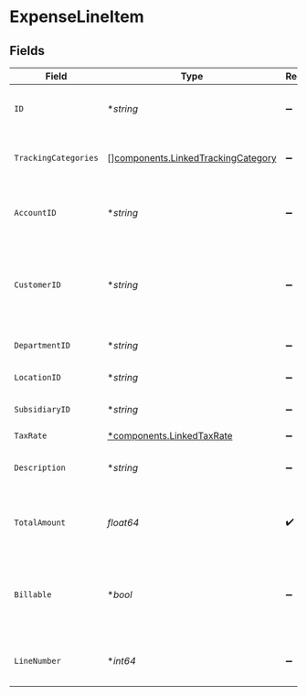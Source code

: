 # ExpenseLineItem


## Fields

| Field                                                                                    | Type                                                                                     | Required                                                                                 | Description                                                                              | Example                                                                                  |
| ---------------------------------------------------------------------------------------- | ---------------------------------------------------------------------------------------- | ---------------------------------------------------------------------------------------- | ---------------------------------------------------------------------------------------- | ---------------------------------------------------------------------------------------- |
| `ID`                                                                                     | **string*                                                                                | :heavy_minus_sign:                                                                       | A unique identifier for an object.                                                       | 12345                                                                                    |
| `TrackingCategories`                                                                     | [][components.LinkedTrackingCategory](../../models/components/linkedtrackingcategory.md) | :heavy_minus_sign:                                                                       | A list of linked tracking categories.                                                    |                                                                                          |
| `AccountID`                                                                              | **string*                                                                                | :heavy_minus_sign:                                                                       | The unique identifier for the ledger account.                                            | 123456                                                                                   |
| `CustomerID`                                                                             | **string*                                                                                | :heavy_minus_sign:                                                                       | The ID of the customer this expense item is linked to.                                   | 12345                                                                                    |
| `DepartmentID`                                                                           | **string*                                                                                | :heavy_minus_sign:                                                                       | The ID of the department                                                                 | 12345                                                                                    |
| `LocationID`                                                                             | **string*                                                                                | :heavy_minus_sign:                                                                       | The ID of the location                                                                   | 12345                                                                                    |
| `SubsidiaryID`                                                                           | **string*                                                                                | :heavy_minus_sign:                                                                       | The ID of the subsidiary                                                                 | 12345                                                                                    |
| `TaxRate`                                                                                | [*components.LinkedTaxRate](../../models/components/linkedtaxrate.md)                    | :heavy_minus_sign:                                                                       | N/A                                                                                      |                                                                                          |
| `Description`                                                                            | **string*                                                                                | :heavy_minus_sign:                                                                       | The expense line item description                                                        | Travel US.                                                                               |
| `TotalAmount`                                                                            | *float64*                                                                                | :heavy_check_mark:                                                                       | The total amount of the expense line item.                                               | 275                                                                                      |
| `Billable`                                                                               | **bool*                                                                                  | :heavy_minus_sign:                                                                       | Boolean that indicates if the line item is billable or not.                              | true                                                                                     |
| `LineNumber`                                                                             | **int64*                                                                                 | :heavy_minus_sign:                                                                       | Line number of the resource                                                              | 1                                                                                        |